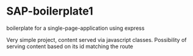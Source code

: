 # SAP-boilerplate1
boilerplate for a single-page-application using express

Very simple project, content served via javascript classes.
Possibility of serving content based on its id matching the route
